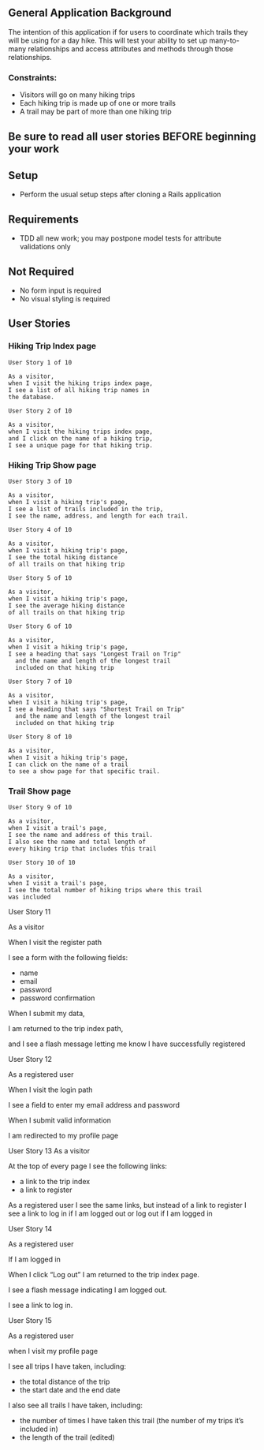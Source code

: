 ## General Application Background

The intention of this application if for users to coordinate which trails they will be using for a day hike. This will test your ability to set up many-to-many relationships and access attributes and methods through those relationships.

### Constraints:

- Visitors will go on many hiking trips
- Each hiking trip is made up of one or more trails
- A trail may be part of more than one hiking trip

## Be sure to read all user stories BEFORE beginning your work

## Setup

- Perform the usual setup steps after cloning a Rails application

## Requirements

- TDD all new work; you may postpone model tests for attribute validations only

## Not Required

- No form input is required
- No visual styling is required


## User Stories

### Hiking Trip Index page

```
User Story 1 of 10

As a visitor,
when I visit the hiking trips index page,
I see a list of all hiking trip names in
the database.
```

```
User Story 2 of 10

As a visitor,
when I visit the hiking trips index page,
and I click on the name of a hiking trip,
I see a unique page for that hiking trip.
```

### Hiking Trip Show page
```
User Story 3 of 10

As a visitor,
when I visit a hiking trip's page,
I see a list of trails included in the trip,
I see the name, address, and length for each trail.
```

```
User Story 4 of 10

As a visitor,
when I visit a hiking trip's page,
I see the total hiking distance
of all trails on that hiking trip
```

```
User Story 5 of 10

As a visitor,
when I visit a hiking trip's page,
I see the average hiking distance
of all trails on that hiking trip
```

```
User Story 6 of 10

As a visitor,
when I visit a hiking trip's page,
I see a heading that says "Longest Trail on Trip"
  and the name and length of the longest trail
  included on that hiking trip
```

```
User Story 7 of 10

As a visitor,
when I visit a hiking trip's page,
I see a heading that says "Shortest Trail on Trip"
  and the name and length of the longest trail
  included on that hiking trip
```

```
User Story 8 of 10

As a visitor,
when I visit a hiking trip's page,
I can click on the name of a trail
to see a show page for that specific trail.
```

### Trail Show page

```
User Story 9 of 10

As a visitor,
when I visit a trail's page,
I see the name and address of this trail.
I also see the name and total length of
every hiking trip that includes this trail
```

```
User Story 10 of 10

As a visitor,
when I visit a trail's page,
I see the total number of hiking trips where this trail
was included
```

User Story 11

As a visitor

When I visit the register path

I see a form with the following fields:

- name
- email
- password
- password confirmation

When I submit my data,

I am returned to the trip index path,

and I see a flash message letting me know I have successfully registered


User Story 12

As a registered user

When I visit the login path

I see a field to enter my email address and password

When I submit valid information

I am redirected to my profile page

User Story 13
As a visitor

At the top of every page I see the following links:

- a link to the trip index
- a link to register

As a registered user I see the same links, but instead of a link to register I see a link to log in if I am logged out or log out if I am logged in

User Story 14

As a registered user

If I am logged in

When I click “Log out” I am returned to the trip index page.

I see a flash message indicating I am logged out.

I see a link to log in.

User Story 15

As a registered user

when I visit my profile page

I see all trips I have taken, including:

- the total distance of the trip
- the start date and the end date

I also see all trails I have taken, including:

- the number of times I have taken this trail (the number of my trips it’s included in)
- the length of the trail (edited)
